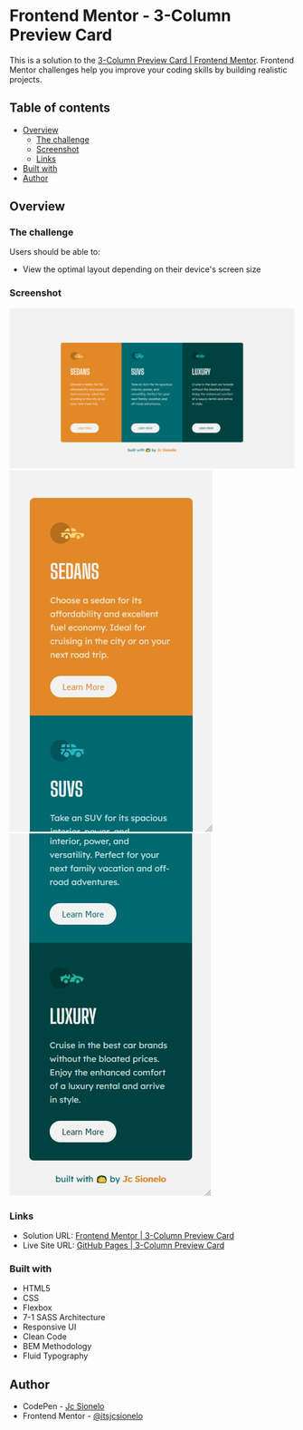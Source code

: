 # Frontend Mentor - 3-Column Preview Card

This is a solution to the [3-Column Preview Card | Frontend Mentor](https://www.frontendmentor.io/challenges/3column-preview-card-component-pH92eAR2-). Frontend Mentor challenges help you improve your coding skills by building realistic projects. 

## Table of contents

- [Overview](#overview)
  - [The challenge](#the-challenge)
  - [Screenshot](#screenshot)
  - [Links](#links)
- [Built with](#built-with)
- [Author](#author)

## Overview

### The challenge

Users should be able to:

- View the optimal layout depending on their device's screen size

### Screenshot

![./design/screenshot/desktop-sc.png](./design/screenshot/desktop-sc.png)
![./design/screenshot/mobile-sc1.jpg](./design/screenshot/mobile-sc1.jpg) ![./design/screenshot/mobile-sc2.jpg](./design/screenshot/mobile-sc2.jpg)

### Links

- Solution URL: [Frontend Mentor | 3-Column Preview Card](https://www.frontendmentor.io/solutions/3column-card-mobilefirst-flexbox-bem-71-sass-architecture-x0FXJAFdN)
- Live Site URL: [GitHub Pages | 3-Column Preview Card](https://itsjcsionelo.github.io/columncard/)

### Built with

- HTML5
- CSS
- Flexbox
- 7-1 SASS Architecture
- Responsive UI
- Clean Code
- BEM Methodology
- Fluid Typography

## Author

- CodePen - [Jc Sionelo](https://codepen.io/jcsionelo)
- Frontend Mentor - [@itsjcsionelo](https://www.frontendmentor.io/profile/itsjcsionelo)
